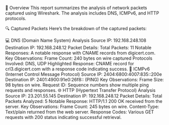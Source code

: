 📂 Overview
This report summarizes the analysis of network packets captured using Wireshark. The analysis includes DNS, ICMPv6, and HTTP protocols.

🔍 Captured Packets
Here’s the breakdown of the captured packets:

💻 DNS (Domain Name System) Analysis
Source IP: 192.168.248.108
Destination IP: 192.168.248.12
Packet Details:
Total Packets: 11
Notable Responses: A notable response with CNAME records from digicert.com.
Key Observations:
Frame Count: 240 bytes on wire captured
Protocols Involved: DNS, UDP
Highlighted Response:
CNAME record for crl3.digicert.com with a response code indicating success.
🚀 ICMPv6 (Internet Control Message Protocol)
Source IP: 2404:6800:4007:835::200e
Destination IP: 2401:4900:91e0:26f8:: (PING)
Key Observations:
Frame Size: 98 bytes on wire.
Request ID: Sequence numbers show multiple ping requests and responses.
🌐 HTTP (Hypertext Transfer Protocol) Analysis
Source IP: 23.201.55.145
Destination IP: 192.168.248.12
Packet Details:
Total Packets Analyzed: 5
Notable Response: HTTP/1.1 200 OK received from the server.
Key Observations:
Frame Count: 245 bytes on wire.
Content-Type: Text/plain returned from the web server.
Response Codes: Various GET requests with 200 status indicating successful retrieval.
